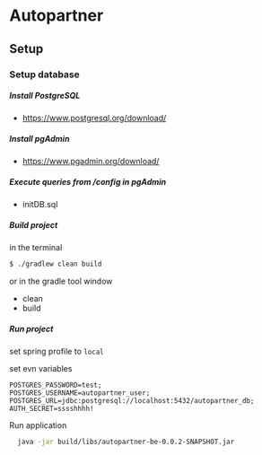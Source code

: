 # Autopartner

## Setup

### Setup database

##### Install PostgreSQL

- https://www.postgresql.org/download/

##### Install pgAdmin

- https://www.pgadmin.org/download/

##### Execute queries from /config in pgAdmin

- initDB.sql

##### Build project

in the terminal

  ```bash
  $ ./gradlew clean build
  ```

or in the gradle tool window

- clean
- build

##### Run project

set spring profile to `local`

set evn variables

```dotenv
POSTGRES_PASSWORD=test;
POSTGRES_USERNAME=autopartner_user;
POSTGRES_URL=jdbc:postgresql://localhost:5432/autopartner_db;
AUTH_SECRET=sssshhhh!
```

Run application

```bash
  java -jar build/libs/autopartner-be-0.0.2-SNAPSHOT.jar
```
